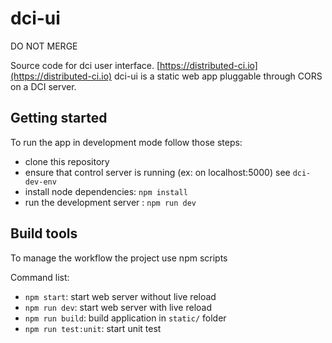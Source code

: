 # dci-ui

DO NOT MERGE

Source code for dci user interface. [https://distributed-ci.io](https://distributed-ci.io)
dci-ui is a static web app pluggable through CORS on a DCI server.

## Getting started

To run the app in development mode follow those steps:

 * clone this repository
 * ensure that control server is running (ex: on localhost:5000) see `dci-dev-env`
 * install node dependencies: `npm install`
 * run the development server : `npm run dev`

## Build tools

To manage the workflow the project use npm scripts

Command list:

 * `npm start`: start web server without live reload
 * `npm run dev`: start web server with live reload
 * `npm run build`: build application in `static/` folder
 * `npm run test:unit`: start unit test

